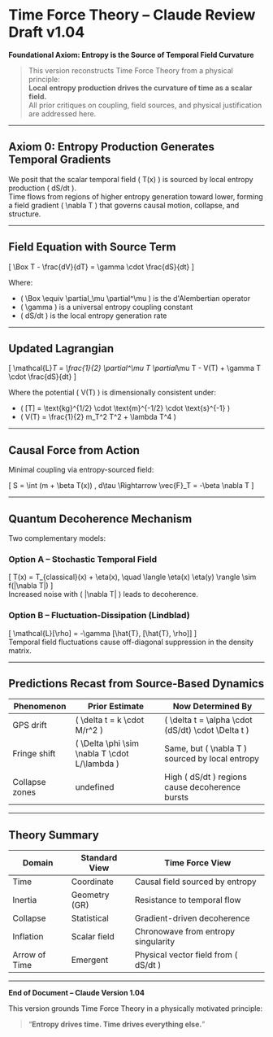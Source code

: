 # Time Force Theory – Claude Review Draft v1.04  
**Foundational Axiom: Entropy is the Source of Temporal Field Curvature**

> This version reconstructs Time Force Theory from a physical principle:  
> **Local entropy production drives the curvature of time as a scalar field.**  
> All prior critiques on coupling, field sources, and physical justification are addressed here.

---

## Axiom 0: Entropy Production Generates Temporal Gradients

We posit that the scalar temporal field \( T(x) \) is sourced by local entropy production \( dS/dt \).  
Time flows from regions of higher entropy generation toward lower, forming a field gradient \( \nabla T \) that governs causal motion, collapse, and structure.

---

## Field Equation with Source Term

\[
\Box T - \frac{dV}{dT} = \gamma \cdot \frac{dS}{dt}
\]

Where:
- \( \Box \equiv \partial_\mu \partial^\mu \) is the d'Alembertian operator
- \( \gamma \) is a universal entropy coupling constant
- \( dS/dt \) is the local entropy generation rate

---

## Updated Lagrangian

\[
\mathcal{L}_T = \frac{1}{2} \partial^\mu T \partial_\mu T - V(T) + \gamma T \cdot \frac{dS}{dt}
\]

Where the potential \( V(T) \) is dimensionally consistent under:
- \( [T] = \text{kg}^{1/2} \cdot \text{m}^{-1/2} \cdot \text{s}^{-1} \)
- \( V(T) = \frac{1}{2} m_T^2 T^2 + \lambda T^4 \)

---

## Causal Force from Action

Minimal coupling via entropy-sourced field:

\[
S = \int (m + \beta T(x)) \, d\tau \Rightarrow \vec{F}_T = -\beta \nabla T
\]

---

## Quantum Decoherence Mechanism

Two complementary models:

### Option A – Stochastic Temporal Field  
\[
T(x) = T_{classical}(x) + \eta(x), \quad \langle \eta(x) \eta(y) \rangle \sim f(|\nabla T|)
\]  
Increased noise with \( |\nabla T| \) leads to decoherence.

### Option B – Fluctuation-Dissipation (Lindblad)  
\[
\mathcal{L}[\rho] = -\gamma [\hat{T}, [\hat{T}, \rho]]
\]  
Temporal field fluctuations cause off-diagonal suppression in the density matrix.

---

## Predictions Recast from Source-Based Dynamics

| Phenomenon | Prior Estimate | Now Determined By |
|------------|----------------|-------------------|
| GPS drift | \( \delta t = k \cdot M/r^2 \) | \( \delta t = \alpha \cdot (dS/dt) \cdot \Delta t \) |
| Fringe shift | \( \Delta \phi \sim \nabla T \cdot L/\lambda \) | Same, but \( \nabla T \) sourced by local entropy |
| Collapse zones | undefined | High \( dS/dt \) regions cause decoherence bursts |

---

## Theory Summary

| Domain | Standard View | Time Force View |
|--------|----------------|------------------|
| Time | Coordinate | Causal field sourced by entropy |
| Inertia | Geometry (GR) | Resistance to temporal flow |
| Collapse | Statistical | Gradient-driven decoherence |
| Inflation | Scalar field | Chronowave from entropy singularity |
| Arrow of Time | Emergent | Physical vector field from \( dS/dt \) |

---

**End of Document – Claude Version 1.04**

This version grounds Time Force Theory in a physically motivated principle:  
> “**Entropy drives time. Time drives everything else.**”

